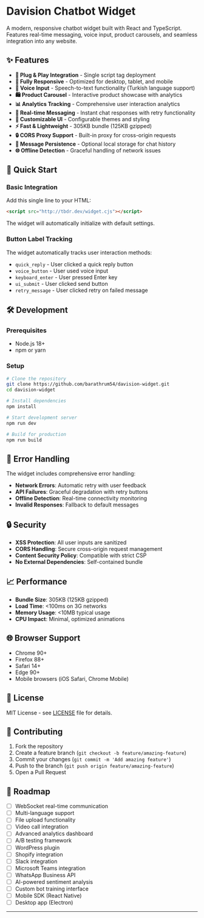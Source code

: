 # Davision Chatbot Widget

A modern, responsive chatbot widget built with React and TypeScript. Features real-time messaging, voice input, product carousels, and seamless integration into any website.

## ✨ Features

- **🎯 Plug & Play Integration** - Single script tag deployment
- **📱 Fully Responsive** - Optimized for desktop, tablet, and mobile
- **🎤 Voice Input** - Speech-to-text functionality (Turkish language support)
- **🛍️ Product Carousel** - Interactive product showcase with analytics
- **📊 Analytics Tracking** - Comprehensive user interaction analytics
- **🔄 Real-time Messaging** - Instant chat responses with retry functionality
- **🎨 Customizable UI** - Configurable themes and styling
- **⚡ Fast & Lightweight** - 305KB bundle (125KB gzipped)
- **🔒 CORS Proxy Support** - Built-in proxy for cross-origin requests
- **💾 Message Persistence** - Optional local storage for chat history
- **🌐 Offline Detection** - Graceful handling of network issues

## 🚀 Quick Start

### Basic Integration

Add this single line to your HTML:

```html
<script src="http://tbdr.dev/widget.cjs"></script>
```

The widget will automatically initialize with default settings.

### Button Label Tracking

The widget automatically tracks user interaction methods:

- `quick_reply` - User clicked a quick reply button
- `voice_button` - User used voice input
- `keyboard_enter` - User pressed Enter key
- `ui_submit` - User clicked send button
- `retry_message` - User clicked retry on failed message

## 🛠️ Development

### Prerequisites

- Node.js 18+
- npm or yarn

### Setup

```bash
# Clone the repository
git clone https://github.com/barathrum54/davision-widget.git
cd davision-widget

# Install dependencies
npm install

# Start development server
npm run dev

# Build for production
npm run build
```

## 🚨 Error Handling

The widget includes comprehensive error handling:

- **Network Errors**: Automatic retry with user feedback
- **API Failures**: Graceful degradation with retry buttons
- **Offline Detection**: Real-time connectivity monitoring
- **Invalid Responses**: Fallback to default messages

## 🔒 Security

- **XSS Protection**: All user inputs are sanitized
- **CORS Handling**: Secure cross-origin request management
- **Content Security Policy**: Compatible with strict CSP
- **No External Dependencies**: Self-contained bundle

## 📈 Performance

- **Bundle Size**: 305KB (125KB gzipped)
- **Load Time**: <100ms on 3G networks
- **Memory Usage**: <10MB typical usage
- **CPU Impact**: Minimal, optimized animations

## 🌐 Browser Support

- Chrome 90+
- Firefox 88+
- Safari 14+
- Edge 90+
- Mobile browsers (iOS Safari, Chrome Mobile)

## 📝 License

MIT License - see [LICENSE](LICENSE) file for details.

## 🤝 Contributing

1. Fork the repository
2. Create a feature branch (`git checkout -b feature/amazing-feature`)
3. Commit your changes (`git commit -m 'Add amazing feature'`)
4. Push to the branch (`git push origin feature/amazing-feature`)
5. Open a Pull Request

## 🎯 Roadmap

- [ ] WebSocket real-time communication
- [ ] Multi-language support
- [ ] File upload functionality
- [ ] Video call integration
- [ ] Advanced analytics dashboard
- [ ] A/B testing framework
- [ ] WordPress plugin
- [ ] Shopify integration
- [ ] Slack integration
- [ ] Microsoft Teams integration
- [ ] WhatsApp Business API
- [ ] AI-powered sentiment analysis
- [ ] Custom bot training interface
- [ ] Mobile SDK (React Native)
- [ ] Desktop app (Electron)

---
